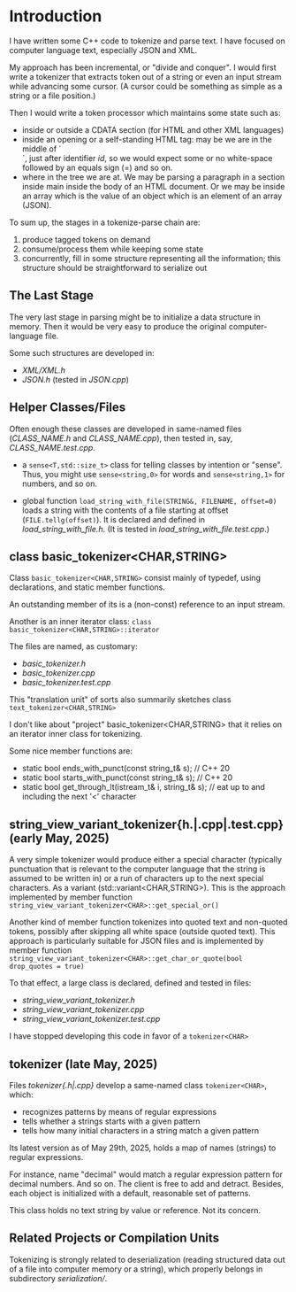 # Introduction

I have written some C++ code to tokenize and parse text. I have focused on computer language text, especially JSON and XML.

My approach has been incremental, or "divide and conquer". I would first write a tokenizer that extracts token out of a string or even an input stream while advancing some cursor. (A cursor could be something as simple as a string or a file position.)

Then I would write a token processor which maintains some state such as:
- inside or outside a CDATA section (for HTML and other XML languages)
- inside an opening or a self-standing HTML tag: may be we are in the middle of ´<section id="suggestions">`, just after identifier *id*, so we would expect some or no white-space followed by an equals sign (=) and so on.
- where in the tree we are at. We may be parsing a paragraph in a section inside main inside the body of an HTML document. Or we may be inside an array which is the value of an object which is an element of an array (JSON).

To sum up, the stages in a tokenize-parse chain are:
1. produce tagged tokens on demand
2. consume/process them while keeping some state
3. concurrently, fill in some structure representing all the information; this structure should be straightforward to serialize out

## The Last Stage

The very last stage in parsing might be to initialize a data structure in memory. Then it would be very easy to produce the original computer-language file.

Some such structures are developed in:
- *XML/XML.h*
- *JSON.h* (tested in *JSON.cpp*)


## Helper Classes/Files

Often enough these classes are developed in same-named files (*CLASS_NAME.h* and *CLASS_NAME.cpp*), then tested in, say, *CLASS_NAME.test.cpp*.

- a `sense<T,std::size_t>` class for telling classes by intention or "sense". Thus, you might use `sense<string,0>` for words and `sense<string,1>` for numbers, and so on.

- global function `load_string_with_file(STRING&, FILENAME, offset=0)` loads a string with the contents of a file starting at offset (`FILE.tellg(offset)`). It is declared and defined in *load_string_with_file.h*. (It is tested in *load_string_with_file.test.cpp*.)

## class basic_tokenizer<CHAR,STRING>

Class `basic_tokenizer<CHAR,STRING>` consist mainly of typedef, using declarations, and static member functions.

An outstanding member of its is a (non-const) reference to an input stream.

Another is an inner iterator class: `class basic_tokenizer<CHAR,STRING>::iterator`

The files are named, as customary:
- *basic_tokenizer.h*
- *basic_tokenizer.cpp*
- *basic_tokenizer.test.cpp*

This "translation unit" of sorts also summarily sketches class `text_tokenizer<CHAR,STRING>`

I don't like about "project" basic_tokenizer<CHAR,STRING> that it relies on an iterator inner class for tokenizing.

Some nice member functions are:
- static bool   ends_with_punct(const string_t& s); // C++ 20
- static bool starts_with_punct(const string_t& s); // C++ 20
- static bool get_through_lt(istream_t& i, string_t& s); // eat up to and including the next '<' character


## string_view_variant_tokenizer{h.|.cpp|.test.cpp} (early May, 2025)

A very simple tokenizer would produce either a special character (typically punctuation that is relevant to the computer language that the string is assumed to be written in) or a run of characters up to the next special characters. As a variant (std::variant<CHAR,STRING>). This is the approach implemented by member function `string_view_variant_tokenizer<CHAR>::get_special_or()`

Another kind of member function tokenizes into quoted text and non-quoted tokens, possibly after skipping all white space (outside quoted text). This approach is particularly suitable for JSON files and is implemented by member function `string_view_variant_tokenizer<CHAR>::get_char_or_quote(bool drop_quotes = true)`

To that effect, a large class is declared, defined and tested in files:
- *string_view_variant_tokenizer.h*
- *string_view_variant_tokenizer.cpp*
- *string_view_variant_tokenizer.test.cpp*

I have stopped developing this code in favor of a `tokenizer<CHAR>`


## tokenizer<CHAR> (late May, 2025)

Files *tokenizer{.h|.cpp}* develop a same-named class `tokenizer<CHAR>`, which:
- recognizes patterns by means of regular expressions
- tells whether a strings starts with a given pattern
- tells how many initial characters in a string match a given pattern

Its latest version as of May 29th, 2025, holds a map of names (strings) to regular expressions.

For instance, name "decimal" would match a regular expression pattern for decimal numbers. And so on. The client is free to add and detract. Besides, each object is initialized with a default, reasonable set of patterns.

This class holds no text string by value or reference. Not its concern.


## Related Projects or Compilation Units

Tokenizing is strongly related to deserialization (reading structured data out of a file into computer memory or a string), which properly belongs in subdirectory *serialization/*.
